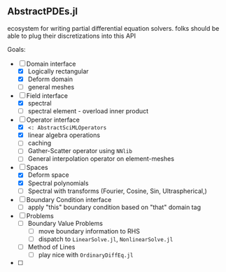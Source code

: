 ## AbstractPDEs.jl

ecosystem for writing partial differential equation solvers. folks should be able to plug their discretizations into this API


Goals:
- [ ] Domain interface
  - [X] Logically rectangular
  - [X] Deform domain
  - [ ] general meshes
- [ ] Field interface
  - [x] spectral
  - [ ] spectral element - overload inner product
- [ ] Operator interface
  - [X] `<: AbstractSciMLOperators`
  - [X] linear algebra operations
  - [ ] caching
  - [ ] Gather-Scatter operator using `NNlib`
  - [ ] General interpolation operator on element-meshes
- [ ] Spaces
  - [X] Deform space
  - [X] Spectral polynomials
  - [ ] Spectral with transforms (Fourier, Cosine, Sin, Ultraspherical,)
- [ ] Boundary Condition interface
  - [ ] apply "this" boundary condition based on "that" domain tag
- [ ] Problems
  - [ ] Boundary Value Problems
    - [ ] move boundary information to RHS
    - [ ] dispatch to `LinearSolve.jl`, `NonlinearSolve.jl`
  - [ ] Method of Lines
    - [ ] play nice with `OrdinaryDiffEq.jl`
- [ ] 
